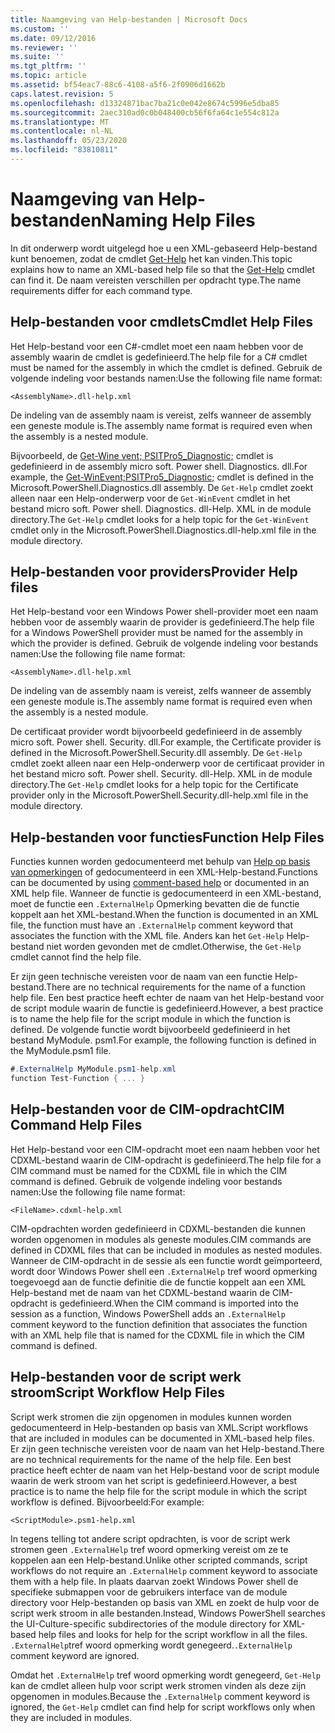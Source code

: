 ```yaml
---
title: Naamgeving van Help-bestanden | Microsoft Docs
ms.custom: ''
ms.date: 09/12/2016
ms.reviewer: ''
ms.suite: ''
ms.tgt_pltfrm: ''
ms.topic: article
ms.assetid: bf54eac7-88c6-4108-a5f6-2f0906d1662b
caps.latest.revision: 5
ms.openlocfilehash: d13324871bac7ba21c0e042e8674c5996e5dba85
ms.sourcegitcommit: 2aec310ad0c0b048400cb56f6fa64c1e554c812a
ms.translationtype: MT
ms.contentlocale: nl-NL
ms.lasthandoff: 05/23/2020
ms.locfileid: "83810811"
---
```

# <a name="naming-help-files"></a><span data-ttu-id="d9e0f-102">Naamgeving van Help-bestanden</span><span class="sxs-lookup"><span data-stu-id="d9e0f-102">Naming Help Files</span></span>

<span data-ttu-id="d9e0f-103">In dit onderwerp wordt uitgelegd hoe u een XML-gebaseerd Help-bestand kunt benoemen, zodat de cmdlet [Get-Help](/powershell/module/Microsoft.PowerShell.Core/Get-Help) het kan vinden.</span><span class="sxs-lookup"><span data-stu-id="d9e0f-103">This topic explains how to name an XML-based help file so that the [Get-Help](/powershell/module/Microsoft.PowerShell.Core/Get-Help) cmdlet can find it.</span></span> <span data-ttu-id="d9e0f-104">De naam vereisten verschillen per opdracht type.</span><span class="sxs-lookup"><span data-stu-id="d9e0f-104">The name requirements differ for each command type.</span></span>

## <a name="cmdlet-help-files"></a><span data-ttu-id="d9e0f-105">Help-bestanden voor cmdlets</span><span class="sxs-lookup"><span data-stu-id="d9e0f-105">Cmdlet Help Files</span></span>

<span data-ttu-id="d9e0f-106">Het Help-bestand voor een C#-cmdlet moet een naam hebben voor de assembly waarin de cmdlet is gedefinieerd.</span><span class="sxs-lookup"><span data-stu-id="d9e0f-106">The help file for a C# cmdlet must be named for the assembly in which the cmdlet is defined.</span></span> <span data-ttu-id="d9e0f-107">Gebruik de volgende indeling voor bestands namen:</span><span class="sxs-lookup"><span data-stu-id="d9e0f-107">Use the following file name format:</span></span>

```
<AssemblyName>.dll-help.xml
```

<span data-ttu-id="d9e0f-108">De indeling van de assembly naam is vereist, zelfs wanneer de assembly een geneste module is.</span><span class="sxs-lookup"><span data-stu-id="d9e0f-108">The assembly name format is required even when the assembly is a nested module.</span></span>

<span data-ttu-id="d9e0f-109">Bijvoorbeeld, de [Get-Wine vent; PSITPro5_Diagnostic;](/powershell/module/Microsoft.PowerShell.Diagnostics/Get-WinEvent) cmdlet is gedefinieerd in de assembly micro soft. Power shell. Diagnostics. dll.</span><span class="sxs-lookup"><span data-stu-id="d9e0f-109">For example, the [Get-WinEvent;PSITPro5_Diagnostic;](/powershell/module/Microsoft.PowerShell.Diagnostics/Get-WinEvent) cmdlet is defined in the Microsoft.PowerShell.Diagnostics.dll assembly.</span></span> <span data-ttu-id="d9e0f-110">De `Get-Help` cmdlet zoekt alleen naar een Help-onderwerp voor de `Get-WinEvent` cmdlet in het bestand micro soft. Power shell. Diagnostics. dll-Help. XML in de module directory.</span><span class="sxs-lookup"><span data-stu-id="d9e0f-110">The `Get-Help` cmdlet looks for a help topic for the `Get-WinEvent` cmdlet only in the Microsoft.PowerShell.Diagnostics.dll-help.xml file in the module directory.</span></span>

## <a name="provider-help-files"></a><span data-ttu-id="d9e0f-111">Help-bestanden voor providers</span><span class="sxs-lookup"><span data-stu-id="d9e0f-111">Provider Help files</span></span>

<span data-ttu-id="d9e0f-112">Het Help-bestand voor een Windows Power shell-provider moet een naam hebben voor de assembly waarin de provider is gedefinieerd.</span><span class="sxs-lookup"><span data-stu-id="d9e0f-112">The help file for a Windows PowerShell provider must be named for the assembly in which the provider is defined.</span></span> <span data-ttu-id="d9e0f-113">Gebruik de volgende indeling voor bestands namen:</span><span class="sxs-lookup"><span data-stu-id="d9e0f-113">Use the following file name format:</span></span>

```
<AssemblyName>.dll-help.xml
```

<span data-ttu-id="d9e0f-114">De indeling van de assembly naam is vereist, zelfs wanneer de assembly een geneste module is.</span><span class="sxs-lookup"><span data-stu-id="d9e0f-114">The assembly name format is required even when the assembly is a nested module.</span></span>

<span data-ttu-id="d9e0f-115">De certificaat provider wordt bijvoorbeeld gedefinieerd in de assembly micro soft. Power shell. Security. dll.</span><span class="sxs-lookup"><span data-stu-id="d9e0f-115">For example, the Certificate provider is defined in the Microsoft.PowerShell.Security.dll assembly.</span></span> <span data-ttu-id="d9e0f-116">De `Get-Help` cmdlet zoekt alleen naar een Help-onderwerp voor de certificaat provider in het bestand micro soft. Power shell. Security. dll-Help. XML in de module directory.</span><span class="sxs-lookup"><span data-stu-id="d9e0f-116">The `Get-Help` cmdlet looks for a help topic for the Certificate provider only in the Microsoft.PowerShell.Security.dll-help.xml file in the module directory.</span></span>

## <a name="function-help-files"></a><span data-ttu-id="d9e0f-117">Help-bestanden voor functies</span><span class="sxs-lookup"><span data-stu-id="d9e0f-117">Function Help Files</span></span>

<span data-ttu-id="d9e0f-118">Functies kunnen worden gedocumenteerd met behulp van [Help op basis van opmerkingen](/powershell/module/microsoft.powershell.core/about/about_comment_based_help) of gedocumenteerd in een XML-Help-bestand.</span><span class="sxs-lookup"><span data-stu-id="d9e0f-118">Functions can be documented by using [comment-based help](/powershell/module/microsoft.powershell.core/about/about_comment_based_help) or documented in an XML help file.</span></span> <span data-ttu-id="d9e0f-119">Wanneer de functie is gedocumenteerd in een XML-bestand, moet de functie een `.ExternalHelp` Opmerking bevatten die de functie koppelt aan het XML-bestand.</span><span class="sxs-lookup"><span data-stu-id="d9e0f-119">When the function is documented in an XML file, the function must have an `.ExternalHelp` comment keyword that associates the function with the XML file.</span></span> <span data-ttu-id="d9e0f-120">Anders kan het `Get-Help` Help-bestand niet worden gevonden met de cmdlet.</span><span class="sxs-lookup"><span data-stu-id="d9e0f-120">Otherwise, the `Get-Help` cmdlet cannot find the help file.</span></span>

<span data-ttu-id="d9e0f-121">Er zijn geen technische vereisten voor de naam van een functie Help-bestand.</span><span class="sxs-lookup"><span data-stu-id="d9e0f-121">There are no technical requirements for the name of a function help file.</span></span> <span data-ttu-id="d9e0f-122">Een best practice heeft echter de naam van het Help-bestand voor de script module waarin de functie is gedefinieerd.</span><span class="sxs-lookup"><span data-stu-id="d9e0f-122">However, a best practice is to name the help file for the script module in which the function is defined.</span></span> <span data-ttu-id="d9e0f-123">De volgende functie wordt bijvoorbeeld gedefinieerd in het bestand MyModule. psm1.</span><span class="sxs-lookup"><span data-stu-id="d9e0f-123">For example, the following function is defined in the MyModule.psm1 file.</span></span>

```csharp
#.ExternalHelp MyModule.psm1-help.xml
function Test-Function { ... }
```

## <a name="cim-command-help-files"></a><span data-ttu-id="d9e0f-124">Help-bestanden voor de CIM-opdracht</span><span class="sxs-lookup"><span data-stu-id="d9e0f-124">CIM Command Help Files</span></span>

<span data-ttu-id="d9e0f-125">Het Help-bestand voor een CIM-opdracht moet een naam hebben voor het CDXML-bestand waarin de CIM-opdracht is gedefinieerd.</span><span class="sxs-lookup"><span data-stu-id="d9e0f-125">The help file for a CIM command must be named for the CDXML file in which the CIM command is defined.</span></span> <span data-ttu-id="d9e0f-126">Gebruik de volgende indeling voor bestands namen:</span><span class="sxs-lookup"><span data-stu-id="d9e0f-126">Use the following file name format:</span></span>

```
<FileName>.cdxml-help.xml
```

<span data-ttu-id="d9e0f-127">CIM-opdrachten worden gedefinieerd in CDXML-bestanden die kunnen worden opgenomen in modules als geneste modules.</span><span class="sxs-lookup"><span data-stu-id="d9e0f-127">CIM commands are defined in CDXML files that can be included in modules as nested modules.</span></span> <span data-ttu-id="d9e0f-128">Wanneer de CIM-opdracht in de sessie als een functie wordt geïmporteerd, wordt door Windows Power shell een `.ExternalHelp` tref woord opmerking toegevoegd aan de functie definitie die de functie koppelt aan een XML Help-bestand met de naam van het CDXML-bestand waarin de CIM-opdracht is gedefinieerd.</span><span class="sxs-lookup"><span data-stu-id="d9e0f-128">When the CIM command is imported into the session as a function, Windows PowerShell adds an `.ExternalHelp` comment keyword to the function definition that associates the function with an XML help file that is named for the CDXML file in which the CIM command is defined.</span></span>

## <a name="script-workflow-help-files"></a><span data-ttu-id="d9e0f-129">Help-bestanden voor de script werk stroom</span><span class="sxs-lookup"><span data-stu-id="d9e0f-129">Script Workflow Help Files</span></span>

<span data-ttu-id="d9e0f-130">Script werk stromen die zijn opgenomen in modules kunnen worden gedocumenteerd in Help-bestanden op basis van XML.</span><span class="sxs-lookup"><span data-stu-id="d9e0f-130">Script workflows that are included in modules can be documented in XML-based help files.</span></span> <span data-ttu-id="d9e0f-131">Er zijn geen technische vereisten voor de naam van het Help-bestand.</span><span class="sxs-lookup"><span data-stu-id="d9e0f-131">There are no technical requirements for the name of the help file.</span></span> <span data-ttu-id="d9e0f-132">Een best practice heeft echter de naam van het Help-bestand voor de script module waarin de werk stroom van het script is gedefinieerd.</span><span class="sxs-lookup"><span data-stu-id="d9e0f-132">However, a best practice is to name the help file for the script module in which the script workflow is defined.</span></span> <span data-ttu-id="d9e0f-133">Bijvoorbeeld:</span><span class="sxs-lookup"><span data-stu-id="d9e0f-133">For example:</span></span>

```
<ScriptModule>.psm1-help.xml
```

<span data-ttu-id="d9e0f-134">In tegens telling tot andere script opdrachten, is voor de script werk stromen geen `.ExternalHelp` tref woord opmerking vereist om ze te koppelen aan een Help-bestand.</span><span class="sxs-lookup"><span data-stu-id="d9e0f-134">Unlike other scripted commands, script workflows do not require an `.ExternalHelp` comment keyword to associate them with a help file.</span></span> <span data-ttu-id="d9e0f-135">In plaats daarvan zoekt Windows Power shell de specifieke submappen voor de gebruikers interface van de module directory voor Help-bestanden op basis van XML en zoekt de hulp voor de script werk stroom in alle bestanden.</span><span class="sxs-lookup"><span data-stu-id="d9e0f-135">Instead, Windows PowerShell searches the UI-Culture-specific subdirectories of the module directory for XML-based help files and looks for help for the script workflow in all the files.</span></span> <span data-ttu-id="d9e0f-136">`.ExternalHelp`tref woord opmerking wordt genegeerd.</span><span class="sxs-lookup"><span data-stu-id="d9e0f-136">`.ExternalHelp` comment keyword are ignored.</span></span>

<span data-ttu-id="d9e0f-137">Omdat het `.ExternalHelp` tref woord opmerking wordt genegeerd, `Get-Help` kan de cmdlet alleen hulp voor script werk stromen vinden als deze zijn opgenomen in modules.</span><span class="sxs-lookup"><span data-stu-id="d9e0f-137">Because the `.ExternalHelp` comment keyword is ignored, the `Get-Help` cmdlet can find help for script workflows only when they are included in modules.</span></span>
